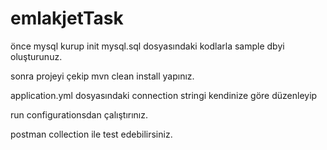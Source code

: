 # emlakjetTask

önce mysql kurup init mysql.sql dosyasındaki kodlarla sample dbyi oluşturunuz.

sonra projeyi çekip mvn clean install yapınız.

application.yml dosyasındaki connection stringi kendinize göre düzenleyip

run configurationsdan çalıştırınız.

postman collection ile test edebilirsiniz.
